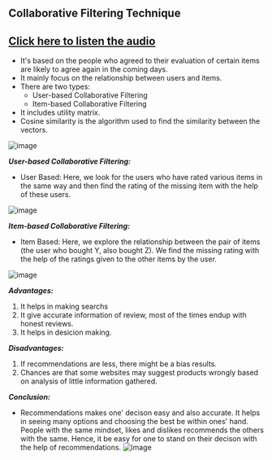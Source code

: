 ## Collaborative Filtering Technique
## [Click here to listen the audio](https://drive.google.com/file/d/1JGSJdXrCTisT-CJlDtiAF53vP9KG7Rm9/view?usp=sharing)
- It's based on the people who agreed to their evaluation of certain items are likely to agree again in the coming days.
- It mainly focus on the relationship between users and items.
- There are two types:
    - User-based Collaborative Filtering
    - Item-based Collaborative Filtering
- It includes utility matrix.
- Cosine similarity is the algorithm used to find the similarity between the vectors. 

![image](https://user-images.githubusercontent.com/79050917/143456858-8c8e83c9-daa0-4b4e-9b5f-ea723ea491de.png)

**_User-based Collaborative Filtering:_**
- User Based: Here, we look for the users who have rated various items in the same way and then find the rating of the missing item with the help of these users.

![image](https://user-images.githubusercontent.com/79050917/143456914-642ce9a4-ed78-450c-8489-62bb91366427.png)

**_Item-based Collaborative Filtering:_**
- Item Based: Here, we explore the relationship between the pair of items (the user who bought Y, also bought Z). We find the missing rating with the help of the ratings given to the other items by the user.

![image](https://user-images.githubusercontent.com/79050917/143456956-f060593b-93c2-4fb9-b00a-f0226d69232f.png)

**_Advantages:_**
1) It helps in making searchs
2) It give accurate information of review, most of the times endup with honest reviews.
3) It helps in desicion making.

**_Disadvantages:_**
1) If recommendations are less, there  might be a bias results.
2) Chances are that some websites may suggest products wrongly based on analysis of little information gathered.

**_Conclusion:_**
- Recommendations makes one' decison easy and also accurate. It helps in seeing many options and choosing the best be within ones' hand. People with the same mindset, likes and dislikes recommends the others with the same. Hence, it be easy for one to stand on their decison with the help of recommendations.
![image](https://user-images.githubusercontent.com/79050917/143457047-4815343c-3ded-464a-8316-37ca38813d4b.png)
